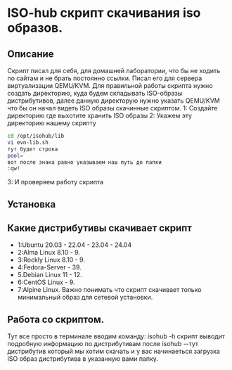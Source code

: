 # ISO-hub скрипт скачивания iso образов.
## Описание 
Скрипт писал для себя, для домашней лаборатории, что бы не ходить по сайтам и не брать постоянно ссылки.
Писал его для сервера виртуализации QEMU/KVM.
Для правильной работы скрипта нужно создать директорию, куда будем складывать ISO-образы дистрибутивов, далее данную директорую нужно указать QEMU/KVM
что бы он начал видеть ISO образы скачинные скриптом.
1: Создайте директорию где выхотите хранить ISO образы
2: Укажем эту директорию нашему скрипту
```bash 
cd /opt/isohub/lib
vi evn-lib.sh
тут будет строка 
pool= 
вот после знака равно указываем наш путь до папки 
:qw!
```
3: И проверяем работу скрипта
## Установка

## Какие дистрибутивы скачивает скрипт
* 1:Ubuntu 20.03 - 22.04 - 23.04 - 24.04
* 2:Alma Linux 8.10 - 9.
* 3:Rockly Linux 8.10 - 9.
* 4:Fedora-Server - 39.
* 5.Debian Linux 11 - 12.
* 6:CentOS Linux - 9.
* 7:Alpine Linux.
Важно понимать что скрипт скачивает только минимальный образ для сетевой установки.
## Работа со скриптом.
Тут все просто в терминале вводим команду:
isohub -h
скрипт выводит подробную информацию по дистрибутивам после 
isohub --тут дистрибутив который мы хотим скачать 
и у вас начинаеться загрузка ISO образ дистрибутива в указанную вами папку.

